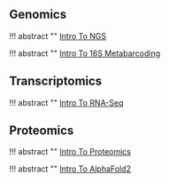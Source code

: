 ## Genomics 

!!! abstract ""
    [Intro To NGS](./intro-to-ngs/background.md)

!!! abstract ""
    [Intro To 16S Metabarcoding](./intro-to-16S/background.md)
    
## Transcriptomics

!!! abstract ""
    [Intro To RNA-Seq](./intro-to-rnaseq/background.md)

## Proteomics

!!! abstract ""
    [Intro To Proteomics](./intro-to-proteomics/00_background.md)
    
!!! abstract ""
    [Intro To AlphaFold2](./intro-to-alphafold2/01_background.md)
